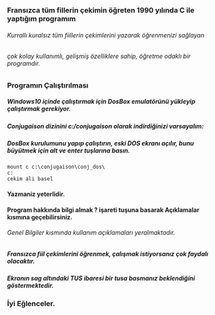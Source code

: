 ### Fransızca tüm fillerin çekimin öğreten 1990 yılında C ile yaptığım programım
###### Kurrallı kuralsız tüm fiillerin çekimlerini yazarak öğrenmenizi sağlayan
###### çok kolay kullanımlı, gelişmiş özelliklere sahip, öğretme odaklı bir programdır.

### Programın Çalıştırılması
##### Windows10 içinde çalıştırmak için DosBox emulatörünü yükleyip çalıştırmak gerekiyor.
##### Conjugaison dizinini c:/conjugaison olarak indirdiğinizi varsayalım:
##### DosBox kurulumunu yapıp çalıştırın, eski DOS ekranı açılır, bunu büyütmek için alt ve enter tuşlarına basın.
```
mount c c:\conjugaison\conj_dos\
c:
cekim ali basel
```
#### Yazmaniz yeterlidir.
#### Program hakkında bilgi almak ? işareti tuşuna basarak Açıklamalar kısmına geçebilirsiniz.
###### Genel Bilgiler kısmında kullanım açıklamaları yeralmaktadır. 
##### Fransızca fiil çekimlerini öğrenmek, çalışmak istiyorsanız çok faydalı olacaktır.
##### Ekranın sag altındaki TUS ibaresi bir tusa basmanız beklendiğini göstermektedir.

### İyi Eğlenceler.
